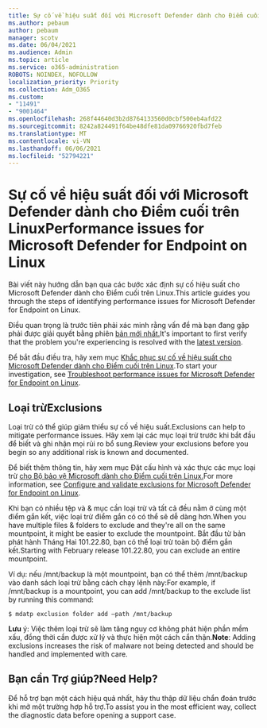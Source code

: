 ```yaml
---
title: Sự cố về hiệu suất đối với Microsoft Defender dành cho Điểm cuối trên Linux
ms.author: pebaum
author: pebaum
manager: scotv
ms.date: 06/04/2021
ms.audience: Admin
ms.topic: article
ms.service: o365-administration
ROBOTS: NOINDEX, NOFOLLOW
localization_priority: Priority
ms.collection: Adm_O365
ms.custom:
- "11491"
- "9001464"
ms.openlocfilehash: 268f44640d3b2d8764133560d0cbf500eb4afd22
ms.sourcegitcommit: 8242a824491f64be48dfe81da09766920fbd7feb
ms.translationtype: MT
ms.contentlocale: vi-VN
ms.lasthandoff: 06/06/2021
ms.locfileid: "52794221"
---
```

# <a name="performance-issues-for-microsoft-defender-for-endpoint-on-linux"></a><span data-ttu-id="f28a4-102">Sự cố về hiệu suất đối với Microsoft Defender dành cho Điểm cuối trên Linux</span><span class="sxs-lookup"><span data-stu-id="f28a4-102">Performance issues for Microsoft Defender for Endpoint on Linux</span></span>

<span data-ttu-id="f28a4-103">Bài viết này hướng dẫn bạn qua các bước xác định sự cố hiệu suất cho Microsoft Defender dành cho Điểm cuối trên Linux.</span><span class="sxs-lookup"><span data-stu-id="f28a4-103">This article guides you through the steps of identifying performance issues for Microsoft Defender for Endpoint on Linux.</span></span>

<span data-ttu-id="f28a4-104">Điều quan trọng là trước tiên phải xác minh rằng vấn đề mà bạn đang gặp phải được giải quyết bằng phiên [bản mới nhất.](/microsoft-365/security/defender-endpoint/linux-whatsnew)</span><span class="sxs-lookup"><span data-stu-id="f28a4-104">It's important to first verify that the problem you're experiencing is resolved with the [latest version](/microsoft-365/security/defender-endpoint/linux-whatsnew).</span></span> 

<span data-ttu-id="f28a4-105">Để bắt đầu điều tra, hãy xem mục [Khắc phục sự cố về hiệu suất cho Microsoft Defender dành cho Điểm cuối trên Linux](/microsoft-365/security/defender-endpoint/linux-support-perf).</span><span class="sxs-lookup"><span data-stu-id="f28a4-105">To start your investigation, see [Troubleshoot performance issues for Microsoft Defender for Endpoint on Linux](/microsoft-365/security/defender-endpoint/linux-support-perf).</span></span>

## <a name="exclusions"></a><span data-ttu-id="f28a4-106">Loại trừ</span><span class="sxs-lookup"><span data-stu-id="f28a4-106">Exclusions</span></span>

<span data-ttu-id="f28a4-107">Loại trừ có thể giúp giảm thiểu sự cố về hiệu suất.</span><span class="sxs-lookup"><span data-stu-id="f28a4-107">Exclusions can help to mitigate performance issues.</span></span> <span data-ttu-id="f28a4-108">Hãy xem lại các mục loại trừ trước khi bắt đầu để biết và ghi nhận mọi rủi ro bổ sung.</span><span class="sxs-lookup"><span data-stu-id="f28a4-108">Review your exclusions before you begin so any additional risk is known and documented.</span></span>

<span data-ttu-id="f28a4-109">Để biết thêm thông tin, hãy xem mục Đặt cấu hình và xác thực các mục loại trừ [cho Bộ bảo vệ Microsoft dành cho Điểm cuối trên Linux.](/microsoft-365/security/defender-endpoint/linux-exclusions)</span><span class="sxs-lookup"><span data-stu-id="f28a4-109">For more information, see [Configure and validate exclusions for Microsoft Defender for Endpoint on Linux](/microsoft-365/security/defender-endpoint/linux-exclusions).</span></span>

<span data-ttu-id="f28a4-110">Khi bạn có nhiều tệp và & mục cần loại trừ và tất cả đều nằm ở cùng một điểm gắn kết, việc loại trừ điểm gắn có có thể sẽ dễ dàng hơn.</span><span class="sxs-lookup"><span data-stu-id="f28a4-110">When you have multiple files & folders to exclude and they're all on the same mountpoint, it might be easier to exclude the mountpoint.</span></span> <span data-ttu-id="f28a4-111">Bắt đầu từ bản phát hành Tháng Hai 101.22.80, bạn có thể loại trừ toàn bộ điểm gắn kết.</span><span class="sxs-lookup"><span data-stu-id="f28a4-111">Starting with February release 101.22.80, you can exclude an entire mountpoint.</span></span>

<span data-ttu-id="f28a4-112">Ví dụ: nếu /mnt/backup là một mountpoint, bạn có thể thêm /mnt/backup vào danh sách loại trừ bằng cách chạy lệnh này:</span><span class="sxs-lookup"><span data-stu-id="f28a4-112">For example, if /mnt/backup is a mountpoint, you can add /mnt/backup to the exclude list by running this command:</span></span>

`$ mdatp exclusion folder add –path /mnt/backup`

<span data-ttu-id="f28a4-113">**Lưu** ý: Việc thêm loại trừ sẽ làm tăng nguy cơ không phát hiện phần mềm xấu, đồng thời cần được xử lý và thực hiện một cách cẩn thận.</span><span class="sxs-lookup"><span data-stu-id="f28a4-113">**Note**: Adding exclusions increases the risk of malware not being detected and should be handled and implemented with care.</span></span>

## <a name="need-help"></a><span data-ttu-id="f28a4-114">Bạn cần Trợ giúp?</span><span class="sxs-lookup"><span data-stu-id="f28a4-114">Need Help?</span></span>

<span data-ttu-id="f28a4-115">Để hỗ trợ bạn một cách hiệu quả nhất, hãy thu thập dữ liệu chẩn đoán trước khi mở một trường hợp hỗ trợ.</span><span class="sxs-lookup"><span data-stu-id="f28a4-115">To assist you in the most efficient way, collect the diagnostic data before opening a support case.</span></span>
